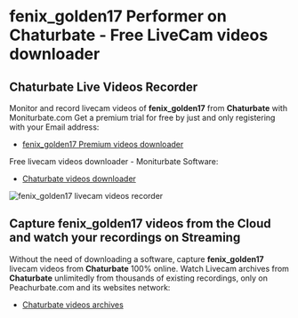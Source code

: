 # fenix_golden17 Performer on Chaturbate - Free LiveCam videos downloader

## Chaturbate Live Videos Recorder

Monitor and record livecam videos of **fenix_golden17** from **Chaturbate** with Moniturbate.com
Get a premium trial for free by just and only registering with your Email address:
* [fenix_golden17 Premium videos downloader](https://moniturbate.com/request-demo-licence-key.html)

Free livecam videos downloader - Moniturbate Software:
* [Chaturbate videos downloader](https://moniturbate.com/moniturbate-download-software.html)

![fenix_golden17 livecam videos recorder](https://peachurnet.com/templates/moniturbate-software.png)


## Capture fenix_golden17 videos from the Cloud and watch your recordings on Streaming

Without the need of downloading a software, capture **fenix_golden17** livecam videos from **Chaturbate** 100% online.
Watch Livecam archives from **Chaturbate** unlimitedly from thousands of existing recordings, only on Peachurbate.com and its websites network:
* [Chaturbate videos archives](https://peachurnet.com/)